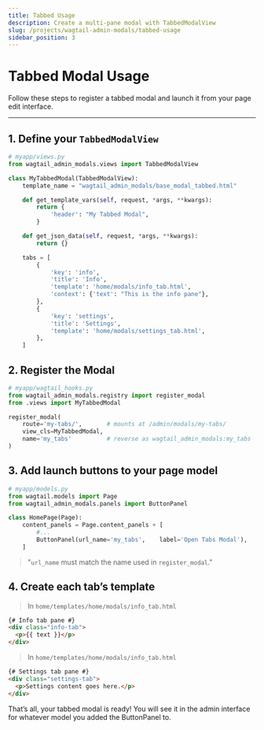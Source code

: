 ```yaml
---
title: Tabbed Usage
description: Create a multi-pane modal with TabbedModalView
slug: /projects/wagtail-admin-modals/tabbed-usage
sidebar_position: 3
---
```


# Tabbed Modal Usage

Follow these steps to register a tabbed modal and launch it from your page edit interface.

---

## 1. Define your `TabbedModalView`

```python
# myapp/views.py
from wagtail_admin_modals.views import TabbedModalView

class MyTabbedModal(TabbedModalView):
    template_name = "wagtail_admin_modals/base_modal_tabbed.html"

    def get_template_vars(self, request, *args, **kwargs):
        return {
            'header': "My Tabbed Modal",
        }

    def get_json_data(self, request, *args, **kwargs):
        return {}

    tabs = [
        {
            'key': 'info',
            'title': 'Info',
            'template': 'home/modals/info_tab.html',
            'context': {'text': "This is the info pane"},
        },
        {
            'key': 'settings',
            'title': 'Settings',
            'template': 'home/modals/settings_tab.html',
        },
    ]
```

## 2. Register the Modal

```python
# myapp/wagtail_hooks.py
from wagtail_admin_modals.registry import register_modal
from .views import MyTabbedModal

register_modal(
    route='my-tabs/',       # mounts at /admin/modals/my-tabs/
    view_cls=MyTabbedModal,
    name='my_tabs'          # reverse as wagtail_admin_modals:my_tabs
)
```

## 3. Add launch buttons to your page model

```python
# myapp/models.py
from wagtail.models import Page
from wagtail_admin_modals.panels import ButtonPanel

class HomePage(Page):
    content_panels = Page.content_panels + [
        #...
        ButtonPanel(url_name='my_tabs',    label='Open Tabs Modal'),
    ]
```

> "`url_name` must match the name used in `register_modal`."

## 4. Create each tab’s template
> In `home/templates/home/modals/info_tab.html`

```html
{# Info tab pane #}
<div class="info-tab">
  <p>{{ text }}</p>
</div>
```

> In `home/templates/home/modals/info_tab.html`

```html
{# Settings tab pane #}
<div class="settings-tab">
  <p>Settings content goes here.</p>
</div>
```

That’s all, your tabbed modal is ready! You will see it in the admin interface for whatever model you added the ButtonPanel to.